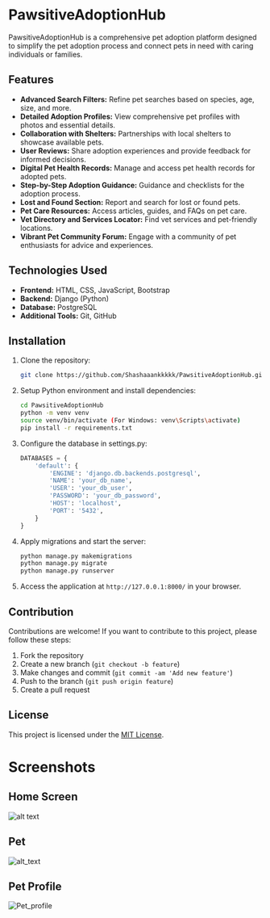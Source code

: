 # PawsitiveAdoptionHub

PawsitiveAdoptionHub is a comprehensive pet adoption platform designed to simplify the pet adoption process and connect pets in need with caring individuals or families.

## Features

- **Advanced Search Filters:** Refine pet searches based on species, age, size, and more.
- **Detailed Adoption Profiles:** View comprehensive pet profiles with photos and essential details.
- **Collaboration with Shelters:** Partnerships with local shelters to showcase available pets.
- **User Reviews:** Share adoption experiences and provide feedback for informed decisions.
- **Digital Pet Health Records:** Manage and access pet health records for adopted pets.
- **Step-by-Step Adoption Guidance:** Guidance and checklists for the adoption process.
- **Lost and Found Section:** Report and search for lost or found pets.
- **Pet Care Resources:** Access articles, guides, and FAQs on pet care.
- **Vet Directory and Services Locator:** Find vet services and pet-friendly locations.
- **Vibrant Pet Community Forum:** Engage with a community of pet enthusiasts for advice and experiences.

## Technologies Used

- **Frontend:** HTML, CSS, JavaScript, Bootstrap
- **Backend:** Django (Python)
- **Database:** PostgreSQL
- **Additional Tools:** Git, GitHub

## Installation

1. Clone the repository:

    ```bash
    git clone https://github.com/Shashaaankkkkk/PawsitiveAdoptionHub.git
    ```

2. Setup Python environment and install dependencies:

    ```bash
    cd PawsitiveAdoptionHub
    python -m venv venv
    source venv/bin/activate (For Windows: venv\Scripts\activate)
    pip install -r requirements.txt
    ```

3. Configure the database in settings.py:

    ```python
    DATABASES = {
        'default': {
            'ENGINE': 'django.db.backends.postgresql',
            'NAME': 'your_db_name',
            'USER': 'your_db_user',
            'PASSWORD': 'your_db_password',
            'HOST': 'localhost',
            'PORT': '5432',
        }
    }
    ```

4. Apply migrations and start the server:

    ```bash
    python manage.py makemigrations
    python manage.py migrate
    python manage.py runserver
    ```

5. Access the application at `http://127.0.0.1:8000/` in your browser.

## Contribution

Contributions are welcome! If you want to contribute to this project, please follow these steps:

1. Fork the repository
2. Create a new branch (`git checkout -b feature`)
3. Make changes and commit (`git commit -am 'Add new feature'`)
4. Push to the branch (`git push origin feature`)
5. Create a pull request

## License

This project is licensed under the [MIT License](LICENSE).



# Screenshots
## Home Screen
![alt text](https://github.com/shashaaankkkkk/PawsitiveAdoptionHub/blob/5790b3c60fc7f7430f740b0e9a52eee611b77a16/static/Screenshot%202023-11-19%20at%206.22.42%E2%80%AFAM.png)

## Pet
![alt_text](https://github.com/shashaaankkkkk/PawsitiveAdoptionHub/blob/6693a6523d0c47c1f391f8127d48f549b2073a4c/static/Screenshot%202023-11-19%20at%206.22.46%E2%80%AFAM.png)
## Pet Profile
![Pet_profile](https://github.com/shashaaankkkkk/PawsitiveAdoptionHub/blob/6693a6523d0c47c1f391f8127d48f549b2073a4c/static/Screenshot%202023-11-19%20at%206.22.52%E2%80%AFA.png)
